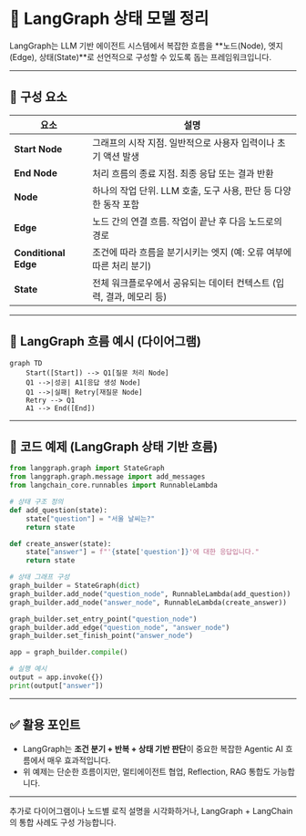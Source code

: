 # 🧩 LangGraph 상태 모델 정리

LangGraph는 LLM 기반 에이전트 시스템에서 복잡한 흐름을 **노드(Node), 엣지(Edge), 상태(State)**로 선언적으로 구성할 수 있도록 돕는 프레임워크입니다.

---

## 📌 구성 요소

| 요소 | 설명 |
|------|------|
| **Start Node** | 그래프의 시작 지점. 일반적으로 사용자 입력이나 초기 액션 발생 |
| **End Node** | 처리 흐름의 종료 지점. 최종 응답 또는 결과 반환 |
| **Node** | 하나의 작업 단위. LLM 호출, 도구 사용, 판단 등 다양한 동작 포함 |
| **Edge** | 노드 간의 연결 흐름. 작업이 끝난 후 다음 노드로의 경로 |
| **Conditional Edge** | 조건에 따라 흐름을 분기시키는 엣지 (예: 오류 여부에 따른 처리 분기) |
| **State** | 전체 워크플로우에서 공유되는 데이터 컨텍스트 (입력, 결과, 메모리 등) |

---

## 📐 LangGraph 흐름 예시 (다이어그램)

```mermaid
graph TD
    Start([Start]) --> Q1[질문 처리 Node]
    Q1 -->|성공| A1[응답 생성 Node]
    Q1 -->|실패| Retry[재질문 Node]
    Retry --> Q1
    A1 --> End([End])
```

---

## 🧪 코드 예제 (LangGraph 상태 기반 흐름)

```python
from langgraph.graph import StateGraph
from langgraph.graph.message import add_messages
from langchain_core.runnables import RunnableLambda

# 상태 구조 정의
def add_question(state):
    state["question"] = "서울 날씨는?"
    return state

def create_answer(state):
    state["answer"] = f"'{state['question']}'에 대한 응답입니다."
    return state

# 상태 그래프 구성
graph_builder = StateGraph(dict)
graph_builder.add_node("question_node", RunnableLambda(add_question))
graph_builder.add_node("answer_node", RunnableLambda(create_answer))

graph_builder.set_entry_point("question_node")
graph_builder.add_edge("question_node", "answer_node")
graph_builder.set_finish_point("answer_node")

app = graph_builder.compile()

# 실행 예시
output = app.invoke({})
print(output["answer"])
```

---

## ✅ 활용 포인트
- LangGraph는 **조건 분기 + 반복 + 상태 기반 판단**이 중요한 복잡한 Agentic AI 흐름에서 매우 효과적입니다.
- 위 예제는 단순한 흐름이지만, 멀티에이전트 협업, Reflection, RAG 통합도 가능합니다.

---

추가로 다이어그램이나 노드별 로직 설명을 시각화하거나, LangGraph + LangChain의 통합 사례도 구성 가능합니다.

